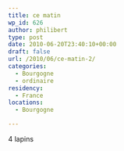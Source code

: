 ```yaml
---
title: ce matin
wp_id: 626
author: philibert
type: post
date: 2010-06-20T23:40:10+00:00
draft: false
url: /2010/06/ce-matin-2/
categories:
  - Bourgogne
  - ordinaire
residency:
  - France
locations:
  - Bourgogne

---
```

4 lapins

[<img src="/uploads/2010/06/l_1600_1200_AAA731D9-B173-4536-8F70-B0D2892A9C48.jpeg" alt="" class="alignnone size-full" />][1]

 [1]: /uploads/2010/06/l_1600_1200_AAA731D9-B173-4536-8F70-B0D2892A9C48.jpeg